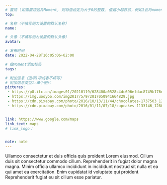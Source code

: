 ```yaml
---
# 置顶 (如需置顶这片Moment, 则将值设定为大于0的整数, 值越小越靠前，例如1会将moment放在最顶端)
top:

# 名称（不填写则为设置的默认名称）
name:

# 头像（不填写则为设置的默认头像）
avatar:

# 发布时间
date: 2022-04-28T16:05:06+02:00

# 给Moment添加标签
tags:

# 附加信息（选填1项或者不填写）
# 附加信息类型1:单个图片
pictures:
 - https://p8.itc.cn/images01/20210119/628400a0528c4dc696efdac8749b176d.jpeg
 - https://img.uooyoo.com/img2017/5/9/2017050941664829.jpg
 - https://cdn.pixabay.com/photo/2016/10/13/11/44/chocolates-1737503_1280.jpg
 - https://cdn.pixabay.com/photo/2016/01/11/07/18/cupcakes-1133146_1280.jpg


link: https://www.google.com/maps
link_text: maps
# link_logo：


note: note
---
```

Ullamco consectetur et duis officia quis proident Lorem eiusmod. Cillum duis sit consectetur commodo cillum. Reprehenderit in fugiat dolor magna magna. Minim officia ullamco incididunt in incididunt nostrud sit nulla et ea qui amet ea exercitation. Enim cupidatat id voluptate qui proident. Reprehenderit fugiat eu sit cillum esse pariatur.

